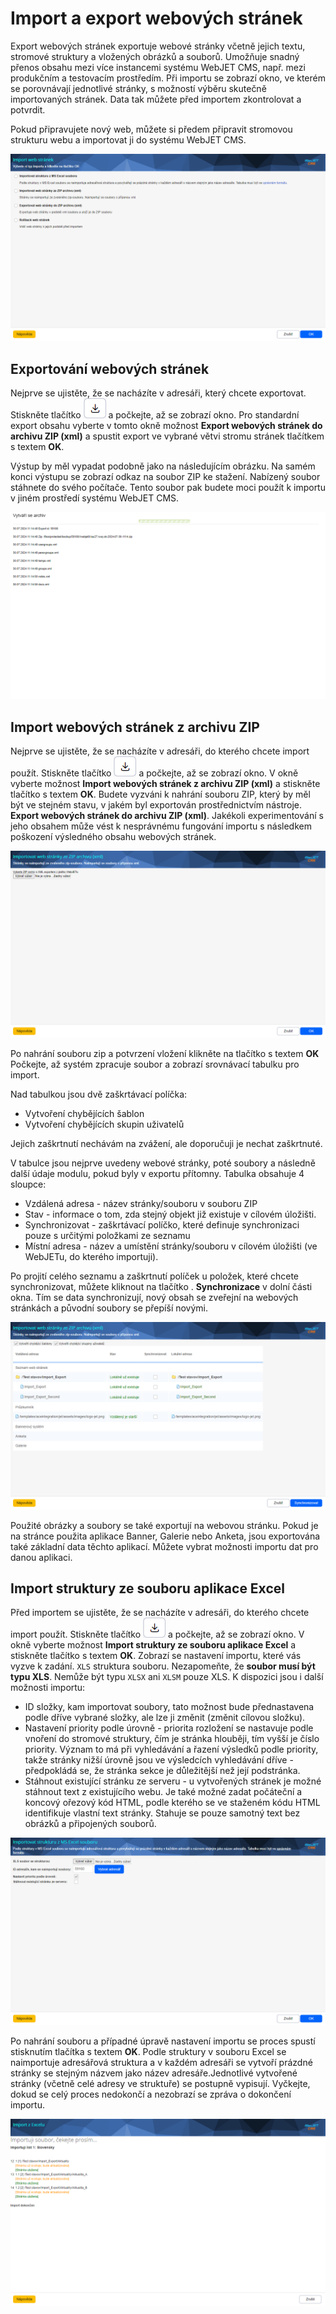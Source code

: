 # Import a export webových stránek

Export webových stránek exportuje webové stránky včetně jejich textu, stromové struktury a vložených obrázků a souborů. Umožňuje snadný přenos obsahu mezi více instancemi systému WebJET CMS, např. mezi produkčním a testovacím prostředím. Při importu se zobrazí okno, ve kterém se porovnávají jednotlivé stránky, s možností výběru skutečně importovaných stránek. Data tak můžete před importem zkontrolovat a potvrdit.

Pokud připravujete nový web, můžete si předem připravit stromovou strukturu webu a importovat ji do systému WebJET CMS.

![](import-export-window.png)

## Exportování webových stránek

Nejprve se ujistěte, že se nacházíte v adresáři, který chcete exportovat. Stiskněte tlačítko ![](import-export-button.png ":no-zoom") a počkejte, až se zobrazí okno. Pro standardní export obsahu vyberte v tomto okně možnost **Export webových stránek do archivu ZIP (xml)** a spustit export ve vybrané větvi stromu stránek tlačítkem s textem **OK**.

Výstup by měl vypadat podobně jako na následujícím obrázku. Na samém konci výstupu se zobrazí odkaz na soubor ZIP ke stažení. Nabízený soubor stáhnete do svého počítače. Tento soubor pak budete moci použít k importu v jiném prostředí systému WebJET CMS.

![](exported-window.png)

## Import webových stránek z archivu ZIP

Nejprve se ujistěte, že se nacházíte v adresáři, do kterého chcete import použít. Stiskněte tlačítko ![](import-export-button.png ":no-zoom") a počkejte, až se zobrazí okno. V okně vyberte možnost **Import webových stránek z archivu ZIP (xml)** a stiskněte tlačítko s textem **OK**. Budete vyzváni k nahrání souboru ZIP, který by měl být ve stejném stavu, v jakém byl exportován prostřednictvím nástroje. **Export webových stránek do archivu ZIP (xml)**. Jakékoli experimentování s jeho obsahem může vést k nesprávnému fungování importu s následkem poškození výsledného obsahu webových stránek.

![](import-zip-window.png)

Po nahrání souboru zip a potvrzení vložení klikněte na tlačítko s textem **OK** Počkejte, až systém zpracuje soubor a zobrazí srovnávací tabulku pro import.

Nad tabulkou jsou dvě zaškrtávací políčka:
- Vytvoření chybějících šablon
- Vytvoření chybějících skupin uživatelů

Jejich zaškrtnutí nechávám na zvážení, ale doporučuji je nechat zaškrtnuté.

V tabulce jsou nejprve uvedeny webové stránky, poté soubory a následně další údaje modulu, pokud byly v exportu přítomny. Tabulka obsahuje 4 sloupce:
- Vzdálená adresa - název stránky/souboru v souboru ZIP
- Stav - informace o tom, zda stejný objekt již existuje v cílovém úložišti.
- Synchronizovat - zaškrtávací políčko, které definuje synchronizaci pouze s určitými položkami ze seznamu
- Místní adresa - název a umístění stránky/souboru v cílovém úložišti (ve WebJETu, do kterého importuji).

Po projití celého seznamu a zaškrtnutí políček u položek, které chcete synchronizovat, můžete kliknout na tlačítko . **Synchronizace** v dolní části okna. Tím se data synchronizují, nový obsah se zveřejní na webových stránkách a původní soubory se přepíší novými.

![](imported-zip-window.png)

Použité obrázky a soubory se také exportují na webovou stránku. Pokud je na stránce použita aplikace Banner, Galerie nebo Anketa, jsou exportována také základní data těchto aplikací. Můžete vybrat možnosti importu dat pro danou aplikaci.

## Import struktury ze souboru aplikace Excel

Před importem se ujistěte, že se nacházíte v adresáři, do kterého chcete import použít. Stiskněte tlačítko ![](import-export-button.png ":no-zoom") a počkejte, až se zobrazí okno. V okně vyberte možnost **Import struktury ze souboru aplikace Excel** a stiskněte tlačítko s textem **OK**. Zobrazí se nastavení importu, které vás vyzve k zadání. `XLS` struktura souboru. Nezapomeňte, že **soubor musí být typu XLS**. Nemůže být typu `XLSX` ani `XLSM` pouze XLS. K dispozici jsou i další možnosti importu:
- ID složky, kam importovat soubory, tato možnost bude přednastavena podle dříve vybrané složky, ale lze ji změnit (změnit cílovou složku).
- Nastavení priority podle úrovně - priorita rozložení se nastavuje podle vnoření do stromové struktury, čím je stránka hlouběji, tím vyšší je číslo priority. Význam to má při vyhledávání a řazení výsledků podle priority, takže stránky nižší úrovně jsou ve výsledcích vyhledávání dříve - předpokládá se, že stránka sekce je důležitější než její podstránka.
- Stáhnout existující stránku ze serveru - u vytvořených stránek je možné stáhnout text z existujícího webu. Je také možné zadat počáteční a koncový ořezový kód HTML, podle kterého se ve staženém kódu HTML identifikuje vlastní text stránky. Stahuje se pouze samotný text bez obrázků a připojených souborů.

![](import-excel-window.png)

Po nahrání souboru a případné úpravě nastavení importu se proces spustí stisknutím tlačítka s textem **OK**. Podle struktury v souboru Excel se naimportuje adresářová struktura a v každém adresáři se vytvoří prázdné stránky se stejným názvem jako název adresáře.Jednotlivé vytvořené stránky (včetně celé adresy ve struktuře) se postupně vypisují. Vyčkejte, dokud se celý proces nedokončí a nezobrazí se zpráva o dokončení importu.

![](imported-excel-window.png)
